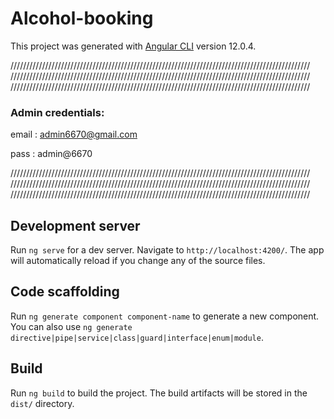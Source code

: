 # Alcohol-booking

This project was generated with [Angular CLI](https://github.com/angular/angular-cli) version 12.0.4.

///////////////////////////////////////////////////////////////////////////////////////////////
///////////////////////////////////////////////////////////////////////////////////////////////
///////////////////////////////////////////////////////////////////////////////////////////////

### Admin credentials: 

email : admin6670@gmail.com

pass  : admin@6670

///////////////////////////////////////////////////////////////////////////////////////////////
///////////////////////////////////////////////////////////////////////////////////////////////
///////////////////////////////////////////////////////////////////////////////////////////////

## Development server

Run `ng serve` for a dev server. Navigate to `http://localhost:4200/`. The app will automatically reload if you change any of the source files.

## Code scaffolding

Run `ng generate component component-name` to generate a new component. You can also use `ng generate directive|pipe|service|class|guard|interface|enum|module`.

## Build

Run `ng build` to build the project. The build artifacts will be stored in the `dist/` directory.
